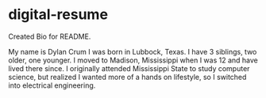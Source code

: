 # digital-resume

Created Bio for README.

My name is Dylan Crum I was born in Lubbock, Texas. I have 3 siblings, two older, one younger. I moved to Madison, Mississippi when I was 12 and have lived there since. I originally attended Mississippi State to study computer science, but realized I wanted more of a hands on lifestyle, so I switched into electrical engineering.
